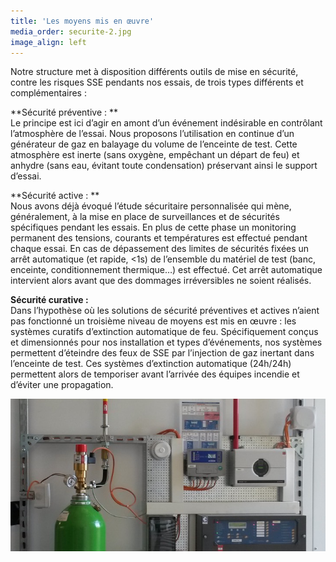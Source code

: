 ```yaml
---
title: 'Les moyens mis en œuvre'
media_order: securite-2.jpg
image_align: left
---
```


Notre structure met à disposition différents outils de mise en sécurité, contre les risques SSE pendants nos essais, de trois types différents et complémentaires :

**Sécurité préventive : **  
Le principe est ici d’agir en amont d’un événement indésirable en contrôlant l’atmosphère de l’essai. Nous proposons l’utilisation en continue d’un générateur de gaz en balayage du volume de l’enceinte de test. Cette atmosphère est inerte (sans oxygène, empêchant un départ de feu) et anhydre (sans eau, évitant toute condensation) préservant ainsi le support d’essai.

**Sécurité active : **  
Nous avons déjà évoqué l’étude sécuritaire personnalisée qui mène, généralement, à la mise en place de surveillances et de sécurités spécifiques pendant les essais. En plus de cette phase un monitoring permanent des tensions, courants et températures est effectué pendant chaque essai. En cas de dépassement des limites de sécurités fixées un arrêt automatique (et rapide, <1s) de l’ensemble du matériel de test (banc, enceinte, conditionnement thermique…) est effectué. Cet arrêt automatique intervient alors avant que des dommages irréversibles ne soient réalisés.

**Sécurité curative :**  
Dans l’hypothèse où les solutions de sécurité préventives et actives n’aient pas fonctionné un troisième niveau de moyens est mis en œuvre : les systèmes curatifs d’extinction automatique de feu. Spécifiquement conçus et dimensionnés pour nos installation et types d’événements, nos systèmes permettent d’éteindre des feux de SSE par l’injection de gaz inertant dans l’enceinte de test. Ces systèmes d’extinction automatique (24h/24h) permettent alors de temporiser avant l’arrivée des équipes incendie et d’éviter une propagation.

![](securite-2.jpg?classes=caption "Figure 2 : système d’extinction automatisé curatif de feu batterie.")

